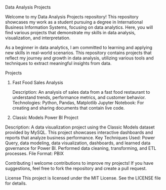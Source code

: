 Data Analysis Projects


Welcome to my Data Analysis Projects repository! This repository showcases my work as a student pursuing a degree in International Business Information Systems, focusing on data analytics. Here, you will find various projects that demonstrate my skills in data analysis, visualization, and interpretation.

As a beginner in data analytics, I am committed to learning and applying new skills in real-world scenarios. This repository contains projects that reflect my journey and growth in data analysis, utilizing various tools and techniques to extract meaningful insights from data.

Projects
1.  Fast Food Sales Analysis

     Description: An analysis of sales data from a fast food restaurant to understand trends, performance metrics, and customer behavior.
    Technologies: Python, Pandas, Matplotlib
    Jupyter Notebook: For creating and sharing documents that contain live code.

2.  Classic Models Power BI Project

   Description: A data visualization project using the Classic Models dataset provided by MySQL. This project showcases interactive dashboards and reports that analyze business                    performance.
     Key Techniques Used: Power Query, data modeling, data visualization, dashboards, and learned data governance for Power BI. Performed data cleaning, transforming, and ETL processes.
     File Format: PBIX




Contributing
I welcome contributions to improve my projects! If you have suggestions, feel free to fork the repository and create a pull request.

License
This project is licensed under the MIT License. See the LICENSE file for details.
